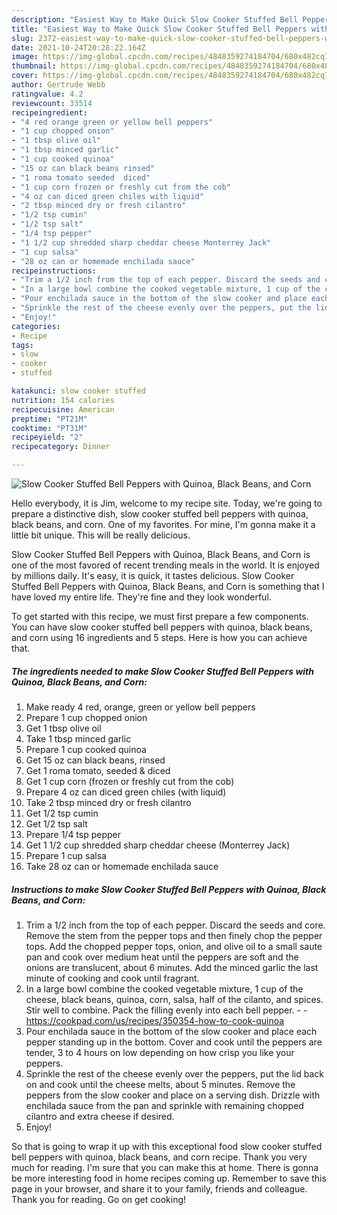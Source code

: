 ```yaml
---
description: "Easiest Way to Make Quick Slow Cooker Stuffed Bell Peppers with Quinoa, Black Beans, and Corn"
title: "Easiest Way to Make Quick Slow Cooker Stuffed Bell Peppers with Quinoa, Black Beans, and Corn"
slug: 2372-easiest-way-to-make-quick-slow-cooker-stuffed-bell-peppers-with-quinoa-black-beans-and-corn
date: 2021-10-24T20:28:22.164Z
image: https://img-global.cpcdn.com/recipes/4848359274184704/680x482cq70/slow-cooker-stuffed-bell-peppers-with-quinoa-black-beans-and-corn-recipe-main-photo.jpg
thumbnail: https://img-global.cpcdn.com/recipes/4848359274184704/680x482cq70/slow-cooker-stuffed-bell-peppers-with-quinoa-black-beans-and-corn-recipe-main-photo.jpg
cover: https://img-global.cpcdn.com/recipes/4848359274184704/680x482cq70/slow-cooker-stuffed-bell-peppers-with-quinoa-black-beans-and-corn-recipe-main-photo.jpg
author: Gertrude Webb
ratingvalue: 4.2
reviewcount: 33514
recipeingredient:
- "4 red orange green or yellow bell peppers"
- "1 cup chopped onion"
- "1 tbsp olive oil"
- "1 tbsp minced garlic"
- "1 cup cooked quinoa"
- "15 oz can black beans rinsed"
- "1 roma tomato seeded  diced"
- "1 cup corn frozen or freshly cut from the cob"
- "4 oz can diced green chiles with liquid"
- "2 tbsp minced dry or fresh cilantro"
- "1/2 tsp cumin"
- "1/2 tsp salt"
- "1/4 tsp pepper"
- "1 1/2 cup shredded sharp cheddar cheese Monterrey Jack"
- "1 cup salsa"
- "28 oz can or homemade enchilada sauce"
recipeinstructions:
- "Trim a 1/2 inch from the top of each pepper. Discard the seeds and core. Remove the stem from the pepper tops and then finely chop the pepper tops. Add the chopped pepper tops, onion, and olive oil to a small saute pan and cook over medium heat until the peppers are soft and the onions are translucent, about 6 minutes. Add the minced garlic the last minute of cooking and cook until fragrant."
- "In a large bowl combine the cooked vegetable mixture, 1 cup of the cheese, black beans, quinoa, corn, salsa, half of the cilanto, and spices. Stir well to combine. Pack the filling evenly into each bell pepper.  https://cookpad.com/us/recipes/350354-how-to-cook-quinoa"
- "Pour enchilada sauce in the bottom of the slow cooker and place each pepper standing up in the bottom. Cover and cook until the peppers are tender, 3 to 4 hours on low depending on how crisp you like your peppers."
- "Sprinkle the rest of the cheese evenly over the peppers, put the lid back on and cook until the cheese melts, about 5 minutes. Remove the peppers from the slow cooker and place on a serving dish. Drizzle with enchilada sauce from the pan and sprinkle with remaining chopped cilantro and extra cheese if desired."
- "Enjoy!"
categories:
- Recipe
tags:
- slow
- cooker
- stuffed

katakunci: slow cooker stuffed 
nutrition: 154 calories
recipecuisine: American
preptime: "PT21M"
cooktime: "PT31M"
recipeyield: "2"
recipecategory: Dinner

---
```



![Slow Cooker Stuffed Bell Peppers with Quinoa, Black Beans, and Corn](https://img-global.cpcdn.com/recipes/4848359274184704/680x482cq70/slow-cooker-stuffed-bell-peppers-with-quinoa-black-beans-and-corn-recipe-main-photo.jpg)

Hello everybody, it is Jim, welcome to my recipe site. Today, we're going to prepare a distinctive dish, slow cooker stuffed bell peppers with quinoa, black beans, and corn. One of my favorites. For mine, I'm gonna make it a little bit unique. This will be really delicious.



Slow Cooker Stuffed Bell Peppers with Quinoa, Black Beans, and Corn is one of the most favored of recent trending meals in the world. It is enjoyed by millions daily. It's easy, it is quick, it tastes delicious. Slow Cooker Stuffed Bell Peppers with Quinoa, Black Beans, and Corn is something that I have loved my entire life. They're fine and they look wonderful.


To get started with this recipe, we must first prepare a few components. You can have slow cooker stuffed bell peppers with quinoa, black beans, and corn using 16 ingredients and 5 steps. Here is how you can achieve that.

<!--inarticleads1-->

##### The ingredients needed to make Slow Cooker Stuffed Bell Peppers with Quinoa, Black Beans, and Corn:

1. Make ready 4 red, orange, green or yellow bell peppers
1. Prepare 1 cup chopped onion
1. Get 1 tbsp olive oil
1. Take 1 tbsp minced garlic
1. Prepare 1 cup cooked quinoa
1. Get 15 oz can black beans, rinsed
1. Get 1 roma tomato, seeded & diced
1. Get 1 cup corn (frozen or freshly cut from the cob)
1. Prepare 4 oz can diced green chiles (with liquid)
1. Take 2 tbsp minced dry or fresh cilantro
1. Get 1/2 tsp cumin
1. Get 1/2 tsp salt
1. Prepare 1/4 tsp pepper
1. Get 1 1/2 cup shredded sharp cheddar cheese (Monterrey Jack)
1. Prepare 1 cup salsa
1. Take 28 oz can or homemade enchilada sauce




<!--inarticleads2-->

##### Instructions to make Slow Cooker Stuffed Bell Peppers with Quinoa, Black Beans, and Corn:

1. Trim a 1/2 inch from the top of each pepper. Discard the seeds and core. Remove the stem from the pepper tops and then finely chop the pepper tops. Add the chopped pepper tops, onion, and olive oil to a small saute pan and cook over medium heat until the peppers are soft and the onions are translucent, about 6 minutes. Add the minced garlic the last minute of cooking and cook until fragrant.
1. In a large bowl combine the cooked vegetable mixture, 1 cup of the cheese, black beans, quinoa, corn, salsa, half of the cilanto, and spices. Stir well to combine. Pack the filling evenly into each bell pepper. -  - https://cookpad.com/us/recipes/350354-how-to-cook-quinoa
1. Pour enchilada sauce in the bottom of the slow cooker and place each pepper standing up in the bottom. Cover and cook until the peppers are tender, 3 to 4 hours on low depending on how crisp you like your peppers.
1. Sprinkle the rest of the cheese evenly over the peppers, put the lid back on and cook until the cheese melts, about 5 minutes. Remove the peppers from the slow cooker and place on a serving dish. Drizzle with enchilada sauce from the pan and sprinkle with remaining chopped cilantro and extra cheese if desired.
1. Enjoy!




So that is going to wrap it up with this exceptional food slow cooker stuffed bell peppers with quinoa, black beans, and corn recipe. Thank you very much for reading. I'm sure that you can make this at home. There is gonna be more interesting food in home recipes coming up. Remember to save this page in your browser, and share it to your family, friends and colleague. Thank you for reading. Go on get cooking!

